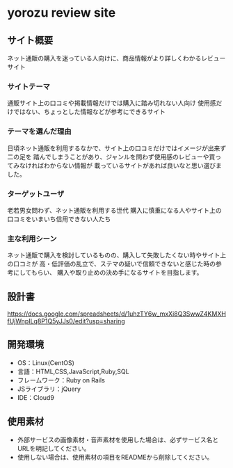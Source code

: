 
# yorozu review site

## サイト概要
ネット通販の購入を迷っている人向けに、商品情報がより詳しくわかるレビューサイト


### サイトテーマ
通販サイト上の口コミや掲載情報だけでは購入に踏み切れない人向け
使用感だけではない、ちょっとした情報などが参考にできるサイト


### テーマを選んだ理由
日頃ネット通販を利用するなかで、サイト上の口コミだけではイメージが出来ず二の足を
踏んでしまうことがあり、ジャンルを問わず使用感のレビューや買ってみなければわからない情報が
載っているサイトがあれば良いなと思い選びました。


### ターゲットユーザ
老若男女問わず、ネット通販を利用する世代
購入に慎重になる人やサイト上の口コミをいまいち信用できない人たち


### 主な利用シーン
ネット通販で購入を検討しているものの、購入して失敗したくない時やサイト上の口コミが
高・低評価の乱立で、ステマの疑いで信頼できないと感じた時の参考にしてもらい、
購入や取り止めの決め手になるサイトを目指します。


## 設計書

https://docs.google.com/spreadsheets/d/1uhzTY6w_mxXi8Q3SwwZ4KMXHfUjWnpILq8P1Q5yJJs0/edit?usp=sharing








## 開発環境
- OS：Linux(CentOS)
- 言語：HTML,CSS,JavaScript,Ruby,SQL
- フレームワーク：Ruby on Rails
- JSライブラリ：jQuery
- IDE：Cloud9

## 使用素材
- 外部サービスの画像素材・音声素材を使用した場合は、必ずサービス名とURLを明記してください。
- 使用しない場合は、使用素材の項目をREADMEから削除してください。